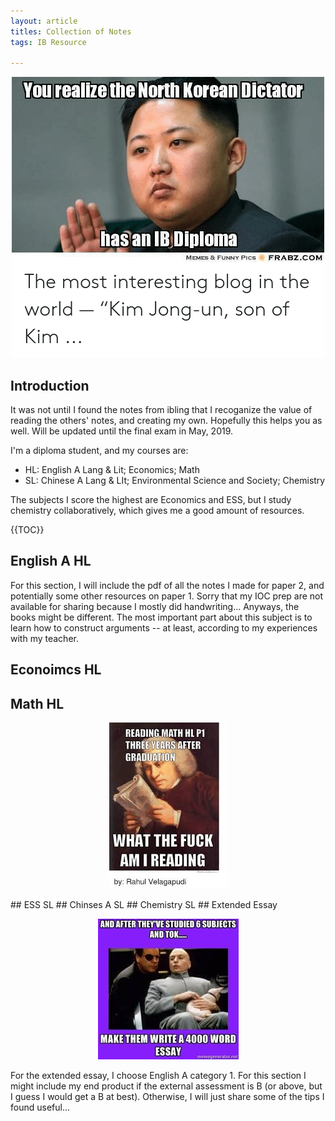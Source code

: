 ```yaml
---
layout: article
titles: Collection of Notes
tags: IB Resource 

---
```

<p align="center">
<img class="image image--md" src="/pic/ib.png"/>
</p>

## Introduction 
It was not until I found the notes from ibling that I recoganize the value of reading the others' notes, and creating my own. Hopefully this helps you as well. Will be updated until the final exam in May, 2019.

<!--more-->



I'm a diploma student, and my courses are:

- HL: English A Lang & Lit; Economics; Math
- SL: Chinese A Lang & LIt; Environmental Science and Society; Chemistry

The subjects I score the highest are Economics and ESS, but I study chemistry collaboratively, which gives me a good amount of resources. 

{{TOC}}
## English A HL
For this section, I will include the pdf of all the notes I made for paper 2, and potentially some other resources on paper 1. Sorry that my IOC prep are not available for sharing because I mostly did handwriting... Anyways, the books might be different. The most important part about this subject is to learn how to construct arguments -- at least, according to my experiences with my teacher. 

## Econoimcs HL
## Math HL
<p align="center">
<img class="image image--md" src="/pic/math.jpeg"/>
</p>
## ESS SL 
## Chinses A SL
## Chemistry SL 
## Extended Essay
<p align="center">
<img class="image image--md" src="/pic/ee.jpeg"/>
</p>
For the extended essay, I choose English A category 1. For this section I might include my end product if the external assessment is B (or above, but I guess I would get a B at best). Otherwise, I will just share some of the tips I found useful... 
